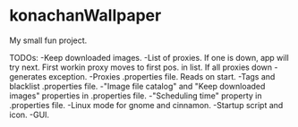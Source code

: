 # konachanWallpaper
My small fun project.

TODOs:
-Keep downloaded images.
-List of proxies. If one is down, app will try next. First workin proxy moves to first pos. in list. If all proxies down - generates exception.
-Proxies .properties file. Reads on start.
-Tags and blacklist .properties file.
-"Image file catalog" and "Keep downloaded images" properties in .properties file. 
-"Scheduling time" property in .properties file.
-Linux mode for gnome and cinnamon.
-Startup script and icon.
-GUI.
